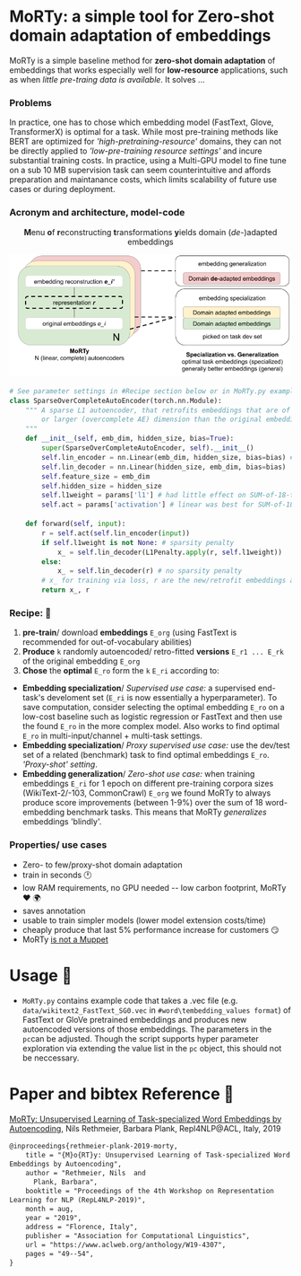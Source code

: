 # MoRTy: a simple tool for Zero-shot domain adaptation of embeddings
MoRTy is a simple baseline method for **zero-shot domain adaptation** of embeddings that works especially well for **low-resource** applications, such as when *little pre-traing data is available*. It solves ...

### Problems
In practice, one has to chose which embedding model (FastText, Glove, TransformerX) is optimal for a task. While most pre-training methods like BERT are optimized for *'high-pretraining-resource'* domains, they can not be directly applied to *'low-pre-training resource settings'* and incure substantial training costs. In practice, using a Multi-GPU model to fine tune on a sub 10 MB supervision task can seem counterintuitive and affords preparation and maintanance costs, which limits scalability of future use cases or during deployment.  

### Acronym and architecture, model-code
<p align="center">
<b>M</b>enu <b>o</b>f <b>r</b>econstructing <b>t</b>ransformations <b>y</b>ields domain (<i>de-</i>)adapted embeddings
  </p>
<p align="center">
  <img src="morty.png" width="700">
</p>

``` python
# See parameter settings in #Recipe section below or in MoRTy.py example (pc=OrderedDict ...)
class SparseOverCompleteAutoEncoder(torch.nn.Module):
    """ A sparse L1 autoencoder, that retrofits embeddings that are of the same (complete AE)
        or larger (overcomplete AE) dimension than the original embeddings.
    """
    def __init__(self, emb_dim, hidden_size, bias=True):
        super(SparseOverCompleteAutoEncoder, self).__init__()
        self.lin_encoder = nn.Linear(emb_dim, hidden_size, bias=bias) # no bias works too
        self.lin_decoder = nn.Linear(hidden_size, emb_dim, bias=bias)
        self.feature_size = emb_dim
        self.hidden_size = hidden_size
        self.l1weight = params['l1'] # had little effect on SUM-of-18-tasks performance
        self.act = params['activation'] # linear was best for SUM-of-18-tasks score

    def forward(self, input):
        r = self.act(self.lin_encoder(input))
        if self.l1weight is not None: # sparsity penalty
            x_ = self.lin_decoder(L1Penalty.apply(r, self.l1weight))
        else:
            x_ = self.lin_decoder(r) # no sparsity penalty
        # x_ for training via loss, r are the new/retrofit embeddings after training (1-epoch)
        return x_, r  
```

### Recipe: :stew:
1. **pre-train**/ download **embeddings** `E_org` (using FastText is recommended for out-of-vocabulary abilities)
2. **Produce** `k` randomly autoencoded/ retro-fitted **versions** `E_r1 ... E_rk` of the original embedding `E_org`
3. **Chose** the **optimal** `E_ro` form the `k` `E_ri` according to:
+ **Embedding specialization**/ *Supervised use case:* a supervised end-task's develoment set (`E_ri` is now essentially a hyperparameter). To save computation, consider selecting the optimal embedding `E_ro` on a low-cost baseline such as logistic regression or FastText and then use the found `E_ro` in the more complex model. Also works to find optimal `E_ro` in multi-input/channel + multi-task settings.
+ **Embedding specialization**/ *Proxy supervised use case:* use the dev/test set of a related (benchmark) task to find optimal embeddings `E_ro`. *'Proxy-shot' setting*.
+ **Embedding generalization**/ *Zero-shot use case:* when training embeddings `E_ri` for 1 epoch on different pre-training corpora sizes (WikiText-2/-103, CommonCrawl) `E_org` we found MoRTy to always produce score improvements (between 1-9%) over the sum of 18 word-embedding benchmark tasks. This means that MoRTy *generalizes* embeddings 'blindly'.

### Properties/ use cases
+ Zero- to few/proxy-shot domain adaptation
+ train in seconds :clock1:
+ low RAM requirements, no GPU needed -- low carbon footprint, MoRTy :hearts: :earth_africa:
+ saves annotation 
+ usable to train simpler models (lower model extension costs/time)
+ cheaply produce that last 5% performance increase for customers :smirk:
+ MoRTy [is not a Muppet](https://en.wikipedia.org/wiki/Morty_Smith) 

# Usage :wrench:
+ `MoRTy.py` contains example code that takes a .vec file (e.g. `data/wikitext2_FastText_SG0.vec` in `#word\tembedding_values format`) of FastText or GloVe pretrained embeddings and produces new autoencoded versions of those embeddings. The parameters in the `pc`can be adjusted. Though the script supports hyper parameter exploration via extending the value list in the `pc` object, this should not be neccessary.

# Paper and bibtex Reference :scroll:
[MoRTy: Unsupervised Learning of Task-specialized Word Embeddings
by Autoencoding](https://www.aclweb.org/anthology/W19-4307), Nils Rethmeier, Barbara Plank, Repl4NLP@ACL, Italy, 2019 
```
@inproceedings{rethmeier-plank-2019-morty,
    title = "{M}o{RT}y: Unsupervised Learning of Task-specialized Word Embeddings by Autoencoding",
    author = "Rethmeier, Nils  and
      Plank, Barbara",
    booktitle = "Proceedings of the 4th Workshop on Representation Learning for NLP (RepL4NLP-2019)",
    month = aug,
    year = "2019",
    address = "Florence, Italy",
    publisher = "Association for Computational Linguistics",
    url = "https://www.aclweb.org/anthology/W19-4307",
    pages = "49--54",
}
```
